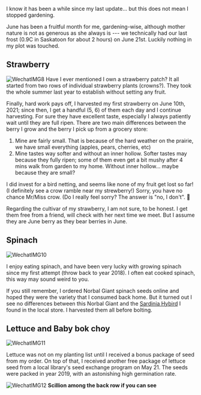 I know it has been a while since my last update... but this does not mean I stopped gardening. 

June has been a fruitful month for me, gardening-wise, although mother nature is not as generous as she always is --- we technically had our last frost (0.9C in Saskatoon for about 2 hours) on June 21st. Luckily nothing in my plot was touched. 

## Strawberry 
![WechatIMG8](https://user-images.githubusercontent.com/79727789/123738652-710cf000-d862-11eb-8cb3-cd9f41f55ff4.jpeg)
Have I ever mentioned I own a strawberry patch? It all started from two rows of individual strawberry plants (crowns?). They took the whole summer last year to establish without setting any fruit. 

Finally, hard work pays off, I harvested my first strawberry on June 10th, 2021; since then, I get a handful (5, 6) of them each day and I continue harvesting. For sure they have excellent taste, especially I always patiently wait until they are full ripen. There are two main differences between the berry I grow and the berry I pick up from a grocery store:
1. Mine are fairly small. That is because of the hard weather on the prairie, we have small everything (apples, pears, cherries, etc)
2. Mine tastes way softer and without an inner hollow. Softer tastes may because they fully ripen; some of them even get a bit mushy after 4 mins walk from garden to my home. Without inner hollow... maybe because they are small? 

I did invest for a bird netting, and seems like none of my fruit get lost so far! (I definitely see a crow ramble near my strewberry!) Sorry, you have no chance Mr/Miss crow. (Do I really feel sorry? The answer is "no, I don't". 😬

Regarding the cultivar of my strawberry, I am not sure, to be honest. I get them free from a friend, will check with her next time we meet. But I assume they are June berry as they bear berries in June. 

## Spinach
![WechatIMG10](https://user-images.githubusercontent.com/79727789/123739627-31470800-d864-11eb-8465-17de7dd34ede.jpeg)

I enjoy eating spinach, and have been very lucky with growing spinach since my first attempt (throw back to year 2018). I often eat cooked spinach, this way may sound weird to you. 

If you still remember, I ordered Norbal Giant spinach seeds online and hoped they were the variety that I consumed back home. But it turned out I see no differences between this Norbal Giant and the [Sardinia Hybird](https://www.earlysgarden.com/spinach/sardinia-hybrid) I found in the local store. I harvested them all before bolting. 

## Lettuce and Baby bok choy
![WechatIMG11](https://user-images.githubusercontent.com/79727789/123884387-5b520600-d908-11eb-83f1-5fef8fa8a25d.jpeg)


Lettuce was not on my planting list until I received a bonus package of seed from my order. On top of that, I received another free package of lettuce seed from a local library's seed exchange program on May 21. The seeds were packed in year 2019, with an astonishing high germination rate.

![WechatIMG12](https://user-images.githubusercontent.com/79727789/123884868-7bce9000-d909-11eb-90ab-18922eeb1387.jpeg)
                                **Scillion among the back row if you can see**



